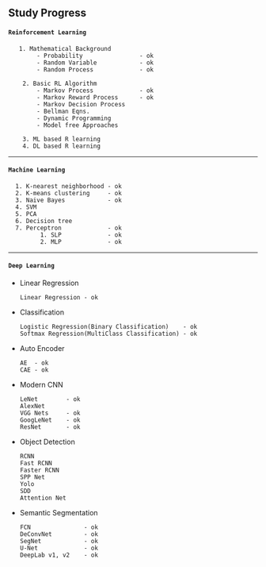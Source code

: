 ## Study Progress

#### `Reinforcement Learning`

       1. Mathematical Background 
            - Probability                - ok
            - Random Variable            - ok
            - Random Process             - ok

        2. Basic RL Algorithm
            - Markov Process             - ok             
            - Markov Reward Process      - ok
            - Markov Decision Process
            - Bellman Eqns.
            - Dynamic Programming
            - Model free Approaches

        3. ML based R learning
        4. DL based R learning

---

#### `Machine Learning`


      1. K-nearest neighborhood - ok
      2. K-means clustering     - ok
      3. Naive Bayes            - ok
      4. SVM
      5. PCA
      6. Decision tree
      7. Perceptron             - ok      
             1. SLP             - ok
             2. MLP             - ok

---

#### `Deep Learning `

- Linear Regression 

      Linear Regression - ok

- Classification

      Logistic Regression(Binary Classification)    - ok
      Softmax Regression(MultiClass Classification) - ok

- Auto Encoder

      AE  - ok
      CAE - ok

- Modern CNN

      LeNet        - ok
      AlexNet 
      VGG Nets     - ok
      GoogLeNet    - ok
      ResNet       - ok

- Object Detection

      RCNN
      Fast RCNN
      Faster RCNN
      SPP Net
      Yolo
      SDD
      Attention Net

- Semantic Segmentation

      FCN               - ok
      DeConvNet         - ok
      SegNet            - ok     
      U-Net             - ok
      DeepLab v1, v2    - ok
      


